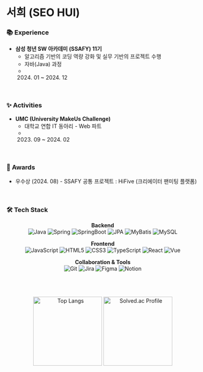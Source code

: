 # 서희 (SEO HUI)

### 📚 Experience

- **삼성 청년 SW 아카데미 (SSAFY) 11기**
  - 알고리즘 기반의 코딩 역량 강화 및 실무 기반의 프로젝트 수행
  - 자바(Java) 과정
  - 2024. 01 ~ 2024. 12

<br />

### ✨ Activities

- **UMC (University MakeUs Challenge)**
  - 대학교 연합 IT 동아리 - Web 파트
  - 2023. 09 ~ 2024. 02

<br />

### 🏅 Awards

- 우수상 (2024. 08) - SSAFY 공통 프로젝트 : HiFive (크리에이터 팬미팅 플랫폼)

<br />

### 🛠 Tech Stack

<div align=center>

**Backend**
<br />
![Java](https://img.shields.io/badge/java-%23007396.svg?&style=for-the-badge&logo=java&logoColor=white)
![Spring](https://img.shields.io/badge/Spring-6DB33F?style=for-the-badge&logo=spring&logoColor=white)
![SpringBoot](https://img.shields.io/badge/Spring%20Boot-6DB33F?style=for-the-badge&logo=spring-boot&logoColor=white)
![JPA](https://img.shields.io/badge/JPA-007396?style=for-the-badge&logo=jpa&logoColor=white)
![MyBatis](https://img.shields.io/badge/MyBatis-BF2D20?style=for-the-badge&logo=mybatis&logoColor=white)
![MySQL](https://img.shields.io/badge/MySQL-4479A1?style=for-the-badge&logo=mysql&logoColor=white)

**Frontend**
<br />
![JavaScript](https://img.shields.io/badge/javascript-%23F7DF1E.svg?&style=for-the-badge&logo=javascript&logoColor=black)
![HTML5](https://img.shields.io/badge/html5-%23E34F26.svg?style=for-the-badge&logo=html5&logoColor=white)
![CSS3](https://img.shields.io/badge/css3-%231572B6.svg?style=for-the-badge&logo=css3&logoColor=white)
![TypeScript](https://img.shields.io/badge/typescript-%23007ACC.svg?style=for-the-badge&logo=typescript&logoColor=white)
![React](https://img.shields.io/badge/react-%2361DAFB.svg?&style=for-the-badge&logo=react&logoColor=black)
![Vue](https://img.shields.io/badge/vue.js-4FC08D?style=for-the-badge&logo=vue.js&logoColor=white)

**Collaboration & Tools**
<br />
![Git](https://img.shields.io/badge/git-%23F05033.svg?style=for-the-badge&logo=git&logoColor=white)
![Jira](https://img.shields.io/badge/jira-%230A0FFF.svg?style=for-the-badge&logo=jira&logoColor=white)
![Figma](https://img.shields.io/badge/figma-%23F24E1E.svg?style=for-the-badge&logo=figma&logoColor=white)
![Notion](https://img.shields.io/badge/Notion-%23000000.svg?style=for-the-badge&logo=notion&logoColor=white)

</div>

<br />
<br />
<br />

<div align="center">
  <img height="180em" src="https://github-readme-stats.vercel.app/api/top-langs/?username=seoh77&layout=compact&theme=dark" alt="Top Langs" />
  <img height="180em" src="http://mazassumnida.wtf/api/v2/generate_badge?boj=seoh707" alt="Solved.ac Profile" />
</div>
